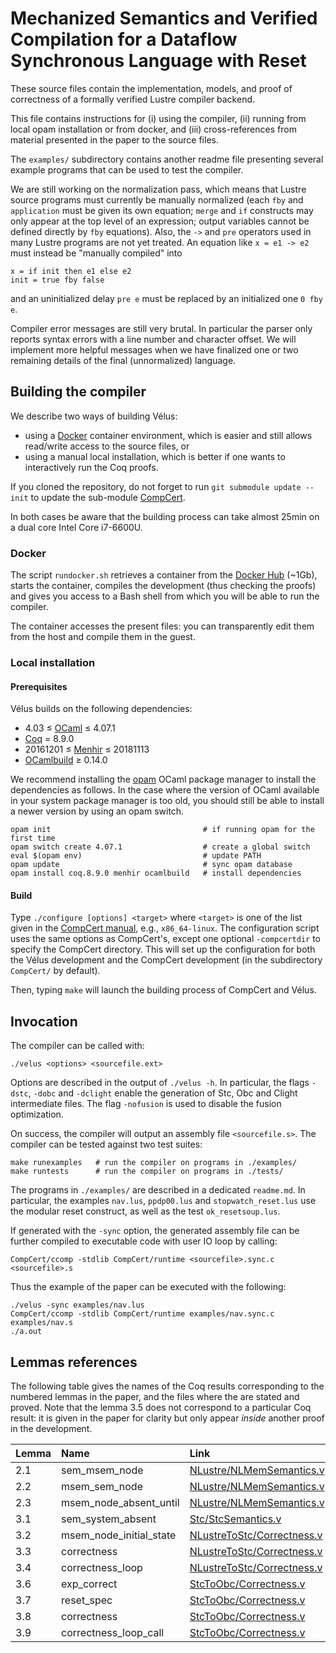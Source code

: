 # Mechanized Semantics and Verified Compilation for a Dataflow Synchronous Language with Reset

These source files contain the implementation, models, and proof of
correctness of a formally verified Lustre compiler backend.

This file contains instructions for (i) using the compiler, (ii) running
from local opam installation or from docker, and (iii) cross-references from
material presented in the paper to the source files.

The `examples/` subdirectory contains another readme file presenting several
example programs that can be used to test the compiler.

We are still working on the normalization pass, which means that Lustre
source programs must currently be manually normalized (each `fby` and
`application` must be given its own equation; `merge` and `if` constructs
may only appear at the top level of an expression; output variables cannot
be defined directly by `fby` equations). Also, the `->` and `pre` operators
used in many Lustre programs are not yet treated. An equation like
`x = e1 -> e2` must instead be "manually compiled" into
```
x = if init then e1 else e2
init = true fby false
```

and an uninitialized delay `pre e` must be replaced by an initialized one
`0 fby e`.

Compiler error messages are still very brutal. In particular the parser only
reports syntax errors with a line number and character offset. We will
implement more helpful messages when we have finalized one or two remaining
details of the final (unnormalized) language.


## Building the compiler

We describe two ways of building Vélus:
* using a [Docker] container environment, which is easier and still allows
  read/write access to the source files, or
* using a manual local installation, which is better if one wants to
  interactively run the Coq proofs.

If you cloned the repository, do not forget to run `git submodule update --init`
to update the sub-module [CompCert].

In both cases be aware that the building process can take almost 25min on a dual
core Intel Core i7-6600U.

### Docker

The script `rundocker.sh` retrieves a container from the [Docker Hub] (~1Gb),
starts the container, compiles the development (thus checking the proofs) and
gives you access to a Bash shell from which you will be able to run the
compiler.

The container accesses the present files: you can transparently edit them
from the host and compile them in the guest.

### Local installation

#### Prerequisites

Vélus builds on the following dependencies:

* 4.03 ≤ [OCaml] ≤ 4.07.1
* [Coq] = 8.9.0
* 20161201 ≤ [Menhir] ≤ 20181113
* [OCamlbuild] ≥ 0.14.0

We recommend installing the [opam] OCaml package manager to install the
dependencies as follows.
In the case where the version of OCaml available in your system package manager
is too old, you should still be able to install a newer version by using an opam
switch.
```
opam init                                  # if running opam for the first time
opam switch create 4.07.1                  # create a global switch
eval $(opam env)                           # update PATH
opam update                                # sync opam database
opam install coq.8.9.0 menhir ocamlbuild   # install dependencies
```

#### Build

Type `./configure [options] <target>` where `<target>` is one of the list given
in the [CompCert manual](http://compcert.inria.fr/man/manual002.html#sec21),
e.g., `x86_64-linux`.
The configuration script uses the same options as CompCert's, except one
optional `-compcertdir` to specify the CompCert directory.
This will set up the configuration for both the Vélus development and the
CompCert development (in the subdirectory `CompCert/` by default).

Then, typing `make` will launch the building process of CompCert and Vélus.


## Invocation

The compiler can be called with:

`./velus <options> <sourcefile.ext>`

Options are described in the output of `./velus -h`.
In particular, the flags `-dstc`, `-dobc` and `-dclight` enable the generation
of Stc, Obc and Clight intermediate files.
The flag `-nofusion` is used to disable the fusion optimization.

On success, the compiler will output an assembly file `<sourcefile.s>`.
The compiler can be tested against two test suites:
```
make runexamples   # run the compiler on programs in ./examples/
make runtests      # run the compiler on programs in ./tests/
```
The programs in `./examples/` are described in a dedicated `readme.md`.
In particular, the examples `nav.lus`, `ppdp00.lus` and `stopwatch_reset.lus`
use the modular reset construct, as well as the test `ok_resetsoup.lus`.

If generated with the `-sync` option, the generated assembly file can be further
compiled to executable code with user IO loop by calling:

`CompCert/ccomp -stdlib CompCert/runtime <sourcefile>.sync.c <sourcefile>.s`

Thus the example of the paper can be executed with the following:
```
./velus -sync examples/nav.lus
CompCert/ccomp -stdlib CompCert/runtime examples/nav.sync.c examples/nav.s
./a.out
```

## Lemmas references

The following table gives the names of the Coq results corresponding to the
numbered lemmas in the paper, and the files where the are stated and proved.
Note that the lemma 3.5 does not correspond to a particular Coq result: it is
given in the paper for clarity but only appear _inside_ another proof in the
development.

| Lemma   | Name                    | Link                                                         |
| :------ | :-----------------------| :----------------------------------------------------------- |
| 2.1     | sem_msem_node           | [NLustre/NLMemSemantics.v](src/NLustre/NLMemSemantics.v)     |
| 2.2     | msem_sem_node           | [NLustre/NLMemSemantics.v](src/NLustre/NLMemSemantics.v)     |
| 2.3     | msem_node_absent_until  | [NLustre/NLMemSemantics.v](src/NLustre/NLMemSemantics.v)     |
| 3.1     | sem_system_absent       | [Stc/StcSemantics.v](src/Stc/StcSemantics.v)             |
| 3.2     | msem_node_initial_state | [NLustreToStc/Correctness.v](src/NLustreToStc/Correctness.v) |
| 3.3     | correctness             | [NLustreToStc/Correctness.v](src/NLustreToStc/Correctness.v) |
| 3.4     | correctness_loop        | [NLustreToStc/Correctness.v](src/NLustreToStc/Correctness.v) |
| 3.6     | exp_correct             | [StcToObc/Correctness.v](src/StcToObc/Correctness.v)         |
| 3.7     | reset_spec              | [StcToObc/Correctness.v](src/StcToObc/Correctness.v)         |
| 3.8     | correctness             | [StcToObc/Correctness.v](src/StcToObc/Correctness.v)         |
| 3.9     | correctness_loop_call   | [StcToObc/Correctness.v](src/StcToObc/Correctness.v)         |


[Ocaml]: http://ocaml.org/
[Coq]: https://coq.inria.fr/
[opam]: https://opam.ocaml.org/
[Menhir]: http://gallium.inria.fr/~fpottier/menhir/
[OCamlbuild]: https://github.com/ocaml/ocamlbuild/
[Docker]: https://www.docker.com/
[Docker Hub]: https://hub.docker.com/
[CompCert]: http://compcert.inria.fr/
